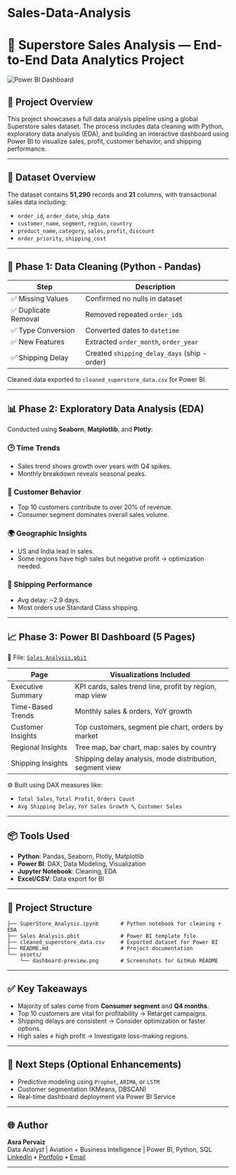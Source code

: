 # Sales-Data-Analysis

# 🛒 Superstore Sales Analysis — End-to-End Data Analytics Project

![Power BI Dashboard](https://github.com/yourusername/superstore-sales-analysis/assets/dashboard-preview.png) <!-- Replace with actual image link -->

## 📌 Project Overview

This project showcases a full data analysis pipeline using a global Superstore sales dataset. The process includes data cleaning with Python, exploratory data analysis (EDA), and building an interactive dashboard using Power BI to visualize sales, profit, customer behavior, and shipping performance.

---

## 📂 Dataset Overview

The dataset contains **51,290** records and **21** columns, with transactional sales data including:

- `order_id`, `order_date`, `ship_date`
- `customer_name`, `segment`, `region`, `country`
- `product_name`, `category`, `sales`, `profit`, `discount`
- `order_priority`, `shipping_cost`

---

## 🔧 Phase 1: Data Cleaning (Python - Pandas)

| Step                           | Description                                |
|-------------------------------|--------------------------------------------|
| ✅ Missing Values             | Confirmed no nulls in dataset              |
| ✅ Duplicate Removal          | Removed repeated `order_id`s               |
| ✅ Type Conversion            | Converted dates to `datetime`              |
| ✅ New Features               | Extracted `order_month`, `order_year`      |
| ✅ Shipping Delay             | Created `shipping_delay_days` (ship - order) |

Cleaned data exported to `cleaned_superstore_data.csv` for Power BI.

---

## 📊 Phase 2: Exploratory Data Analysis (EDA)

Conducted using **Seaborn**, **Matplotlib**, and **Plotly**:

### 🕒 Time Trends
- Sales trend shows growth over years with Q4 spikes.
- Monthly breakdown reveals seasonal peaks.

### 👤 Customer Behavior
- Top 10 customers contribute to over 20% of revenue.
- Consumer segment dominates overall sales volume.

### 🌍 Geographic Insights
- US and India lead in sales.
- Some regions have high sales but negative profit → optimization needed.

### 🚚 Shipping Performance
- Avg delay: ~2.9 days.
- Most orders use Standard Class shipping.

---

## 📈 Phase 3: Power BI Dashboard (5 Pages)

📁 File: [`Sales Analysis.pbit`](./Sales%20Analysis.pbit)

| Page               | Visualizations Included                                  |
|--------------------|-----------------------------------------------------------|
| Executive Summary  | KPI cards, sales trend line, profit by region, map view   |
| Time-Based Trends  | Monthly sales & orders, YoY growth                        |
| Customer Insights  | Top customers, segment pie chart, orders by market        |
| Regional Insights  | Tree map, bar chart, map: sales by country                |
| Shipping Insights  | Shipping delay analysis, mode distribution, segment view  |

⚙️ Built using DAX measures like:
- `Total Sales`, `Total Profit`, `Orders Count`
- `Avg Shipping Delay`, `YoY Sales Growth %`, `Customer Sales`

---

## 📦 Tools Used

- **Python**: Pandas, Seaborn, Plotly, Matplotlib
- **Power BI**: DAX, Data Modeling, Visualization
- **Jupyter Notebook**: Cleaning, EDA
- **Excel/CSV**: Data export for BI

---

## 📁 Project Structure

```
├── SuperStore_Analysis.ipynb       # Python notebook for cleaning + EDA
├── Sales Analysis.pbit             # Power BI template file
├── cleaned_superstore_data.csv     # Exported dataset for Power BI
├── README.md                       # Project documentation
└── assets/
    └── dashboard-preview.png       # Screenshots for GitHub README
```

---

## ✅ Key Takeaways

- Majority of sales come from **Consumer segment** and **Q4 months**.
- Top 10 customers are vital for profitability → Retarget campaigns.
- Shipping delays are consistent → Consider optimization or faster options.
- High sales ≠ high profit → Investigate loss-making regions.

---

## 📌 Next Steps (Optional Enhancements)

- Predictive modeling using `Prophet`, `ARIMA`, or `LSTM`
- Customer segmentation (KMeans, DBSCAN)
- Real-time dashboard deployment via Power BI Service

---

## 🌐 Author

**Asra Pervaiz**  
Data Analyst | Aviation + Business Intelligence | Power BI, Python, SQL  
[LinkedIn](https://www.linkedin.com/in/asra-pervaiz) • [Portfolio](https://yourportfolio.com) • [Email](mailto:your.email@example.com)

---
